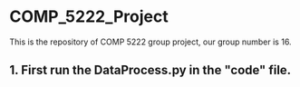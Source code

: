 # COMP_5222_Project
This is the repository of COMP 5222 group project, our group number is 16.

## 1. First run the DataProcess.py in the "code" file.
